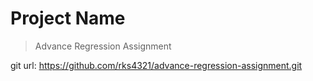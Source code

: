 # Project Name
> Advance Regression Assignment


git url:
https://github.com/rks4321/advance-regression-assignment.git


